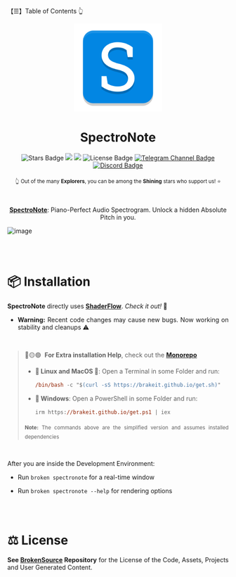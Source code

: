 【☰】Table of Contents 👆

<div align="justify">

<div align="center">
  <img src="./SpectroNote/Resources/Images/SpectroNote.png" width="200">

  <h1>SpectroNote</h1>

  <img src="https://img.shields.io/github/stars/BrokenSource/SpectroNote?style=flat" alt="Stars Badge"/>
  <img src="https://img.shields.io/endpoint?url=https%3A%2F%2Fhits.dwyl.com%2FBrokenSource%2FSpectroNote.json%3Fshow%3Dunique&label=Visitors&color=blue"/>
  <img src="https://img.shields.io/endpoint?url=https%3A%2F%2Fhits.dwyl.com%2FBrokenSource%2FSpectroNote.json&label=Page%20Views&color=blue"/>
  <img src="https://img.shields.io/github/license/BrokenSource/SpectroNote?color=blue" alt="License Badge"/>
  <a href="https://t.me/brokensource">
    <img src="https://img.shields.io/badge/Telegram-Channel-blue?logo=telegram" alt="Telegram Channel Badge"/>
  </a>
  <a href="https://discord.gg/KjqvcYwRHm">
    <img src="https://img.shields.io/discord/1184696441298485370?label=Discord&color=blue" alt="Discord Badge"/>
  </a>

  <sub> 👆 Out of the many **Explorers**, you can be among the **Shining** stars who support us! ⭐️ </sub>

  <br>

  **[**SpectroNote**](https://github.com/BrokenSource/SpectroNote)**: Piano-Perfect Audio Spectrogram. Unlock a hidden Absolute Pitch in you.
</div>

![image](https://github.com/BrokenSource/SpectroNote/assets/29046864/23d2ab9f-0c02-45bd-89f0-d8e57b7d112b)

<br>
<br>

# 📦 Installation

**SpectroNote** directly uses [**ShaderFlow**](https://github.com/BrokenSource/ShaderFlow). _Check it out!_ 🚀

- <b>Warning:</b> Recent code changes may cause new bugs. Now working on stability and cleanups ⚠️

<br>

> 🔴🟡🟢&nbsp; **For Extra installation Help**, check out the [**Monorepo**](https://github.com/BrokenSource/BrokenSource#-running-from-the-source-code)
>
> - **🐧 Linux and MacOS 🍎**: Open a Terminal in some Folder and run:
>   ```ps
>   /bin/bash -c "$(curl -sS https://brakeit.github.io/get.sh)"
>   ```
>
> - **💠 Windows**: Open a PowerShell in some Folder and run:
>   ```ps
>   irm https://brakeit.github.io/get.ps1 | iex
>   ```
>
> <sub><b>Note:</b> The commands above are the simplified version and assumes installed dependencies

<br>

After you are inside the Development Environment:

- Run `broken spectronote` for a real-time window

- Run `broken spectronote --help` for rendering options

<br>
<br>

# ⚖️ License

**See [BrokenSource](https://github.com/BrokenSource/BrokenSource) Repository** for the License of the Code, Assets, Projects and User Generated Content.

</div>